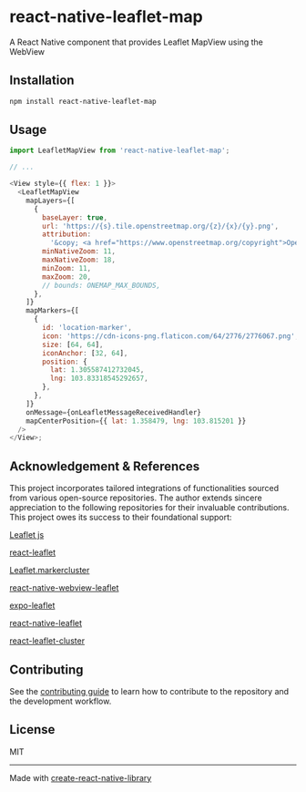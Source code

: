 # react-native-leaflet-map

A React Native component that provides Leaflet MapView using the WebView

## Installation

```sh
npm install react-native-leaflet-map
```

## Usage

```js
import LeafletMapView from 'react-native-leaflet-map';

// ...

<View style={{ flex: 1 }}>
  <LeafletMapView
    mapLayers={[
      {
        baseLayer: true,
        url: 'https://{s}.tile.openstreetmap.org/{z}/{x}/{y}.png',
        attribution:
          '&copy; <a href="https://www.openstreetmap.org/copyright">OpenStreetMap</a> contributors',
        minNativeZoom: 11,
        maxNativeZoom: 18,
        minZoom: 11,
        maxZoom: 20,
        // bounds: ONEMAP_MAX_BOUNDS,
      },
    ]}
    mapMarkers={[
      {
        id: 'location-marker',
        icon: 'https://cdn-icons-png.flaticon.com/64/2776/2776067.png',
        size: [64, 64],
        iconAnchor: [32, 64],
        position: {
          lat: 1.305587412732045,
          lng: 103.83318545292657,
        },
      },
    ]}
    onMessage={onLeafletMessageReceivedHandler}
    mapCenterPosition={{ lat: 1.358479, lng: 103.815201 }}
  />
</View>;
```

## Acknowledgement & References

This project incorporates tailored integrations of functionalities sourced from various open-source repositories. The author extends sincere appreciation to the following repositories for their invaluable contributions. This project owes its success to their foundational support:

[Leaflet js](https://leafletjs.com/)

[react-leaflet](https://react-leaflet.js.org/)

[Leaflet.markercluster](https://github.com/Leaflet/Leaflet.markercluster)

[react-native-webview-leaflet](https://github.com/reggie3/react-native-webview-leaflet)

[expo-leaflet](https://github.com/Dean177/expo-leaflet)

[react-native-leaflet](https://github.com/pavel-corsaghin/react-native-leaflet)

[react-leaflet-cluster](https://github.com/akursat/react-leaflet-cluster)

## Contributing

See the [contributing guide](CONTRIBUTING.md) to learn how to contribute to the repository and the development workflow.

## License

MIT

---

Made with [create-react-native-library](https://github.com/callstack/react-native-builder-bob)
